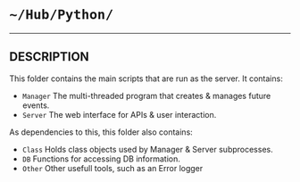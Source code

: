 # `~/Hub/Python/`

---

## DESCRIPTION

This folder contains the main scripts that are run as the server.  It contains:
- `Manager` The multi-threaded program that creates & manages future events.
- `Server` The web interface for APIs & user interaction.

As dependencies to this, this folder also contains:
- `Class` Holds class objects used by Manager & Server subprocesses.
- `DB` Functions for accessing DB information.
- `Other` Other usefull tools, such as an Error logger
